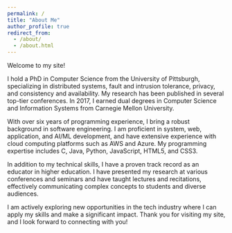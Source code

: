 ```yaml
---
permalink: /
title: "About Me"
author_profile: true
redirect_from: 
  - /about/
  - /about.html
---
```


Welcome to my site!

I hold a PhD in Computer Science from the University of Pittsburgh, specializing in distributed systems, fault and intrusion tolerance, privacy, and consistency and availability. My research has been published in several top-tier conferences. In 2017, I earned dual degrees in Computer Science and Information Systems from Carnegie Mellon University.

With over six years of programming experience, I bring a robust background in software engineering. I am proficient in system, web, application, and AI/ML development, and have extensive experience with cloud computing platforms such as AWS and Azure. My programming expertise includes C, Java, Python, JavaScript, HTML5, and CSS3.

In addition to my technical skills, I have a proven track record as an educator in higher education. I have presented my research at various conferences and seminars and have taught lectures and recitations, effectively communicating complex concepts to students and diverse audiences.

I am actively exploring new opportunities in the tech industry where I can apply my skills and make a significant impact. Thank you for visiting my site, and I look forward to connecting with you!
